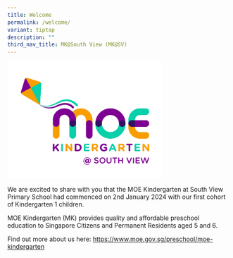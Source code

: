 ```yaml
---
title: Welcome
permalink: /welcome/
variant: tiptap
description: ""
third_nav_title: MK@South View (MK@SV)
---
```

<p></p>
<div class="isomer-image-wrapper">
<img style="width: 70%;" height="auto" width="100%" alt="" src="/images/South_View_Colour.jpg">
</div>
<p>We are excited to share with you that the MOE Kindergarten at South View
Primary School had commenced on 2nd January 2024 with our first cohort
of Kindergarten 1 children.</p>
<p>MOE Kindergarten (MK) provides quality and affordable preschool education
to Singapore Citizens and Permanent Residents aged 5 and 6.</p>
<p>Find out more about us here: <a href="https://www.moe.gov.sg/preschool/moe-kindergarten" rel="noopener noreferrer nofollow" target="_blank">https://www.moe.gov.sg/preschool/moe-kindergarten</a>
</p>